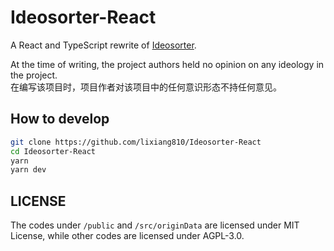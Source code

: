 # Ideosorter-React

A React and TypeScript rewrite of [Ideosorter](https://github.com/Ideosorter/ideosorter.github.io).

At the time of writing, the project authors held no opinion on any ideology in the project.  
在编写该项目时，项目作者对该项目中的任何意识形态不持任何意见。

## How to develop

```bash
git clone https://github.com/lixiang810/Ideosorter-React
cd Ideosorter-React
yarn
yarn dev
```

## LICENSE

The codes under `/public` and `/src/originData` are licensed under MIT License, while other codes are licensed under AGPL-3.0.
